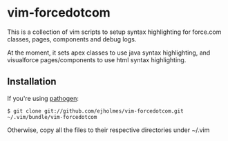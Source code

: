 vim-forcedotcom
===============
This is a collection of vim scripts to setup syntax highlighting for force.com classes, pages, components and debug logs.

At the moment, it sets apex classes to use java syntax highlighting, and visualforce pages/components to use html syntax highlighting.

Installation
------------
If you're using [pathogen](https://github.com/tpope/vim-pathogen):

	$ git clone git://github.com/ejholmes/vim-forcedotcom.git ~/.vim/bundle/vim-forcedotcom

Otherwise, copy all the files to their respective directories under ~/.vim
